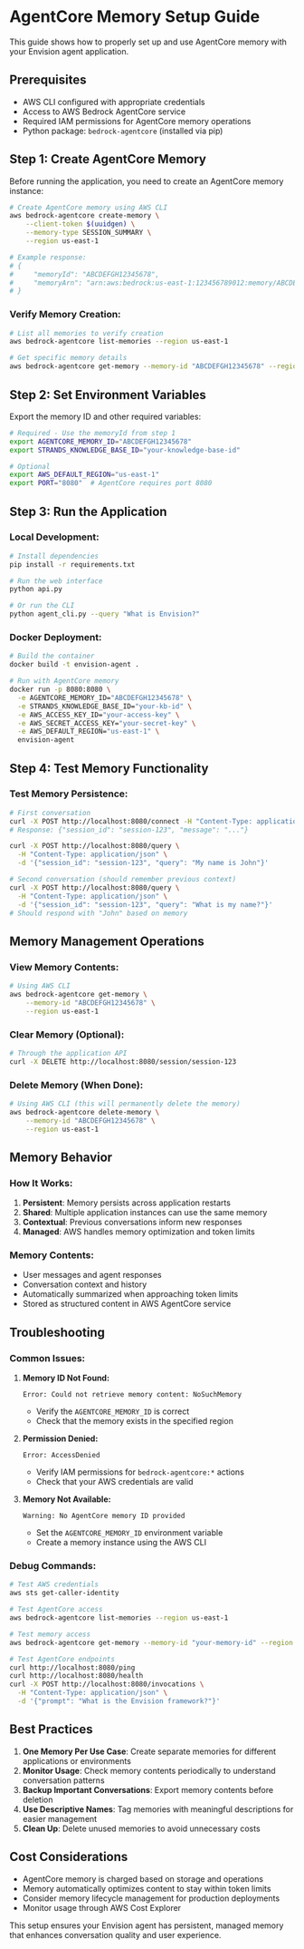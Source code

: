 # AgentCore Memory Setup Guide

This guide shows how to properly set up and use AgentCore memory with your Envision agent application.

## Prerequisites

- AWS CLI configured with appropriate credentials
- Access to AWS Bedrock AgentCore service
- Required IAM permissions for AgentCore memory operations
- Python package: `bedrock-agentcore` (installed via pip)

## Step 1: Create AgentCore Memory

Before running the application, you need to create an AgentCore memory instance:

```bash
# Create AgentCore memory using AWS CLI
aws bedrock-agentcore create-memory \
    --client-token $(uuidgen) \
    --memory-type SESSION_SUMMARY \
    --region us-east-1

# Example response:
# {
#     "memoryId": "ABCDEFGH12345678",
#     "memoryArn": "arn:aws:bedrock:us-east-1:123456789012:memory/ABCDEFGH12345678"
# }
```

### Verify Memory Creation:
```bash
# List all memories to verify creation
aws bedrock-agentcore list-memories --region us-east-1

# Get specific memory details
aws bedrock-agentcore get-memory --memory-id "ABCDEFGH12345678" --region us-east-1
```

## Step 2: Set Environment Variables

Export the memory ID and other required variables:

```bash
# Required - Use the memoryId from step 1
export AGENTCORE_MEMORY_ID="ABCDEFGH12345678"
export STRANDS_KNOWLEDGE_BASE_ID="your-knowledge-base-id"

# Optional
export AWS_DEFAULT_REGION="us-east-1"
export PORT="8080"  # AgentCore requires port 8080
```

## Step 3: Run the Application

### Local Development:
```bash
# Install dependencies
pip install -r requirements.txt

# Run the web interface
python api.py

# Or run the CLI
python agent_cli.py --query "What is Envision?"
```

### Docker Deployment:
```bash
# Build the container
docker build -t envision-agent .

# Run with AgentCore memory
docker run -p 8080:8080 \
  -e AGENTCORE_MEMORY_ID="ABCDEFGH12345678" \
  -e STRANDS_KNOWLEDGE_BASE_ID="your-kb-id" \
  -e AWS_ACCESS_KEY_ID="your-access-key" \
  -e AWS_SECRET_ACCESS_KEY="your-secret-key" \
  -e AWS_DEFAULT_REGION="us-east-1" \
  envision-agent
```

## Step 4: Test Memory Functionality

### Test Memory Persistence:
```bash
# First conversation
curl -X POST http://localhost:8080/connect -H "Content-Type: application/json" -d '{}'
# Response: {"session_id": "session-123", "message": "..."}

curl -X POST http://localhost:8080/query \
  -H "Content-Type: application/json" \
  -d '{"session_id": "session-123", "query": "My name is John"}'

# Second conversation (should remember previous context)
curl -X POST http://localhost:8080/query \
  -H "Content-Type: application/json" \
  -d '{"session_id": "session-123", "query": "What is my name?"}'
# Should respond with "John" based on memory
```

## Memory Management Operations

### View Memory Contents:
```bash
# Using AWS CLI
aws bedrock-agentcore get-memory \
    --memory-id "ABCDEFGH12345678" \
    --region us-east-1
```

### Clear Memory (Optional):
```bash
# Through the application API
curl -X DELETE http://localhost:8080/session/session-123
```

### Delete Memory (When Done):
```bash
# Using AWS CLI (this will permanently delete the memory)
aws bedrock-agentcore delete-memory \
    --memory-id "ABCDEFGH12345678" \
    --region us-east-1
```

## Memory Behavior

### How It Works:
1. **Persistent**: Memory persists across application restarts
2. **Shared**: Multiple application instances can use the same memory
3. **Contextual**: Previous conversations inform new responses
4. **Managed**: AWS handles memory optimization and token limits

### Memory Contents:
- User messages and agent responses
- Conversation context and history
- Automatically summarized when approaching token limits
- Stored as structured content in AWS AgentCore service

## Troubleshooting

### Common Issues:

1. **Memory ID Not Found:**
   ```
   Error: Could not retrieve memory content: NoSuchMemory
   ```
   - Verify the `AGENTCORE_MEMORY_ID` is correct
   - Check that the memory exists in the specified region

2. **Permission Denied:**
   ```
   Error: AccessDenied
   ```
   - Verify IAM permissions for `bedrock-agentcore:*` actions
   - Check that your AWS credentials are valid

3. **Memory Not Available:**
   ```
   Warning: No AgentCore memory ID provided
   ```
   - Set the `AGENTCORE_MEMORY_ID` environment variable
   - Create a memory instance using the AWS CLI

### Debug Commands:
```bash
# Test AWS credentials
aws sts get-caller-identity

# Test AgentCore access
aws bedrock-agentcore list-memories --region us-east-1

# Test memory access
aws bedrock-agentcore get-memory --memory-id "your-memory-id" --region us-east-1

# Test AgentCore endpoints
curl http://localhost:8080/ping
curl http://localhost:8080/health
curl -X POST http://localhost:8080/invocations \
  -H "Content-Type: application/json" \
  -d '{"prompt": "What is the Envision framework?"}'
```

## Best Practices

1. **One Memory Per Use Case**: Create separate memories for different applications or environments
2. **Monitor Usage**: Check memory contents periodically to understand conversation patterns
3. **Backup Important Conversations**: Export memory contents before deletion
4. **Use Descriptive Names**: Tag memories with meaningful descriptions for easier management
5. **Clean Up**: Delete unused memories to avoid unnecessary costs

## Cost Considerations

- AgentCore memory is charged based on storage and operations
- Memory automatically optimizes content to stay within token limits
- Consider memory lifecycle management for production deployments
- Monitor usage through AWS Cost Explorer

This setup ensures your Envision agent has persistent, managed memory that enhances conversation quality and user experience.